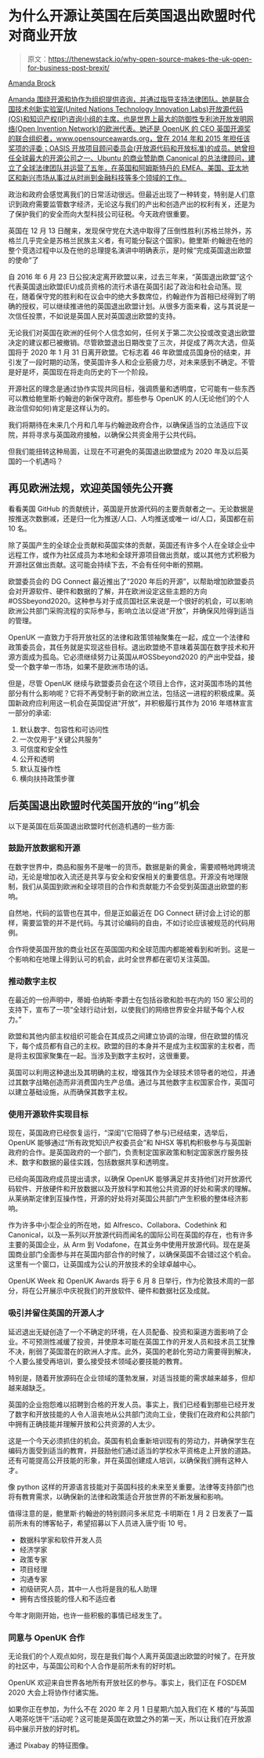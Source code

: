 # 为什么开源让英国在后英国退出欧盟时代对商业开放

> 原文：<https://thenewstack.io/why-open-source-makes-the-uk-open-for-business-post-brexit/>

[](https://openuk.uk)

[Amanda Brock](https://openuk.uk)

[Amanda 围绕开源和协作为组织提供咨询，并通过指导支持法律团队。她是联合国技术创新实验室(United Nations Technology Innovation Labs)开放源代码(OS)和知识产权(IP)咨询小组的主席，也是世界上最大的防御性专利池开放发明网络(Open Invention Network)的欧洲代表。她还是 OpenUK 的 CEO 英国开源奖的联合组织者，www.opensourceawards.org，曾在 2014 年和 2015 年担任该奖项的评委；OASIS 开放项目顾问委员会(开放源代码和开放标准)的成员。她曾担任全球最大的开源公司之一、Ubuntu 的商业赞助商 Canonical 的总法律顾问，建立了全球法律团队并运营了五年，在英国和阿姆斯特丹的 EMEA、美国、亚太地区和新兴市场从事过从时尚到金融科技等多个领域的工作。](https://openuk.uk)

[](https://openuk.uk)[](https://openuk.uk)

政治和政府会感觉离我们的日常活动很远。但最近出现了一种转变，特别是人们意识到政府需要监管数字经济，无论这与我们的产出和创造产出的权利有关，还是为了保护我们的安全而向大型科技公司征税。今天政府很重要。

英国在 12 月 13 日醒来，发现保守党在大选中取得了压倒性胜利(苏格兰除外，苏格兰几乎完全是苏格兰民族主义者，有可能分裂这个国家)。鲍里斯·约翰逊在他的整个竞选过程中以及在他的总理提名演讲中明确表示，是时候“完成英国退出欧盟的使命”了

自 2016 年 6 月 23 日公投决定离开欧盟以来，过去三年来，“英国退出欧盟”这个代表英国退出欧盟(EU)成员资格的流行术语在英国引起了政治和社会动荡。现在，随着保守党的胜利和在议会中的绝大多数席位，约翰逊作为首相已经得到了明确的授权，可以继续推进他的英国退出欧盟计划。从很多方面来看，这与其说是一次信任投票，不如说是英国人民对英国退出欧盟的支持。

无论我们对英国在欧洲的任何个人信念如何，任何关于第二次公投或改变退出欧盟决定的建议都已被撤销。尽管欧盟退出日期改变了三次，并促成了两次大选，但英国将于 2020 年 1 月 31 日离开欧盟。它标志着 46 年欧盟成员国身份的结束，并引发了一段时期的动荡，使英国许多人和企业筋疲力尽，对未来感到不确定。不管是好是坏，英国现在将走向历史的下一个阶段。

开源社区的理念是通过协作实现共同目标，强调质量和透明度，它可能有一些东西可以教给鲍里斯·约翰逊的新保守政府。那些参与 OpenUK 的人(无论他们的个人政治信仰如何)肯定是这样认为的。

我们将期待在未来几个月和几年与约翰逊政府合作，以确保适当的立法适应下议院，并将寻求与英国政府接触，以确保公共资金用于公共代码。

但我们能扭转这种局面，让现在不可避免的英国退出欧盟成为 2020 年及以后英国的一个机遇吗？

## 再见欧洲法规，欢迎英国领先公开赛

看看美国 GitHub 的贡献统计，英国是开放源代码的主要贡献者之一。无论数据是按推送次数删减，还是归一化为推送/人口、人均推送或唯一 id/人口，英国都在前 10 名。

除了英国产生的全球企业贡献和英国实体的贡献，英国还有许多个人在全球企业中远程工作，或作为社区成员为本地和全球开源项目做出贡献，或以其他方式积极为开源社区做出贡献。这可能会持续下去，不会有任何中断的预期。

欧盟委员会的 DG Connect 最近推出了“2020 年后的开源”，以帮助增加欧盟委员会对开源软件、硬件和数据的了解，并在欧洲设定这些主题的方向#OSSbeyond2020。这种参与对于成员国社区来说是一个很好的机会，可以影响欧洲公共部门采购流程的实际参与，影响立法以促进“开放”，并确保风险得到适当的管理。

OpenUK 一直致力于将开放社区的法律和政策领袖聚集在一起，成立一个法律和政策委员会，其任务就是实现这些目标。退出欧盟绝不意味着英国在数字技术和开源方面成为孤岛。它必须继续努力让英国从#OSSbeyond2020 的产出中受益，接受一个数字单一市场，如果不是欧洲市场的话。

但是，尽管 OpenUK 继续与欧盟委员会在这个项目上合作，这对英国市场的其他部分有什么影响呢？它将不再受制于新的欧洲立法，包括这一进程的积极成果。英国新政府应利用这一机会在英国促进“开放”，并积极履行其作为 2016 年塔林宣言一部分的承诺:

1.  默认数字、包容性和可访问性
2.  一次仅用于“关键公共服务”
3.  可信度和安全性
4.  公开和透明
5.  默认互操作性
6.  横向扶持政策步骤

## 后英国退出欧盟时代英国开放的“ing”机会

以下是英国在后英国退出欧盟时代创造机遇的一些方面:

### 鼓励开放数据和开源

在数字世界中，商品和服务不是唯一的货币。数据是新的黄金，需要顺畅地跨境流动，无论是增加收入流还是共享与安全和安保相关的重要信息。开源没有地理限制，我们从英国到欧洲和全球项目的合作和贡献能力不会受到英国退出欧盟的影响。

自然地，代码的监管也在其中，但是正如最近在 DG Connect 研讨会上讨论的那样，需要监管的并不是代码。与其讨论编码的自由，不如讨论应该被规范的代码用例。

合作将使英国开放的商业社区在英国国内和全球范围内都能被看到和听到。这是一个影响和在地理上得到认可的机会，此时全世界都在密切关注英国。

### 推动数字主权

在最近的一份声明中，蒂姆·伯纳斯·李爵士在包括谷歌和脸书在内的 150 家公司的支持下，宣布了一项“全球行动计划，以使我们的网络世界安全并赋予每个人权力。”

欧盟和其他内部主权组织可能会在其成员之间建立协调的治理，但在欧盟的情况下，每个成员都有自己的主权。欧盟的目的本身并不是成为主权国家的主权者，而是将主权国家聚集在一起。当涉及到数字主权时，这很重要。

英国可以利用这种退出及其明确的主权，增强其作为全球技术领导者的地位，并通过其数字战略创造而非消费国内生产总值。通过与其他数字主权国家合作，英国可以建立基础设施，从而确保其数字主权。

### 使用开源软件实现目标

现在，英国政府已经恢复运行，“深闺”(它阻碍了参与)已经结束，选举后，OpenUK 能够通过“所有政党知识产权委员会”和 NHSX 等机构积极参与与英国新政府的合作。是英国政府的一个部门，负责制定国家政策和制定国家医疗服务技术、数字和数据的最佳实践，包括数据共享和透明度。

已经向英国政府成员提出请求，以确保 OpenUK 能够满足并支持他们对开放源代码软件、开放硬件和开放数据以及开放科学和其他公共资源的好处和需求的理解。从莱纳斯定律到互操作性，开源的好处将对英国公共部门产生积极的整体经济影响。

作为许多中小型企业的所在地，如 Alfresco、Collabora、Codethink 和 Canonical，以及一系列以开放源代码而闻名的国际公司在英国的存在，也有许多主要的英国企业，从 Arm 到 Vodafone，在其业务中使用开放源代码。现在是英国商业部门全面参与并在英国内部合作的时候了，以确保英国不会错过这个机会。这里有一个窗口，让英国成为公认的开放技术的全球卓越中心。

OpenUK Week 和 OpenUK Awards 将于 6 月 8 日举行，作为伦敦技术周的一部分，将在公开展示中庆祝我们的开放软件、硬件和数据社区及成就。

### 吸引并留住英国的开源人才

延迟退出无疑创造了一个不确定的环境，在人员配备、投资和渠道方面影响了企业。不可预测性减缓了投资，并使原本可能在英国工作的开发人员和技术员工犹豫不决，削弱了英国潜在的欧洲人才库。此外，英国的老龄化劳动力需要得到解决，个人要么接受再培训，要么接受技术领域必要技能的教育。

特别是，随着开放源码在企业领域的蓬勃发展，对适当技能的需求越来越多，但却越来越缺乏。

英国的企业抱怨难以招聘到合格的开发人员。事实上，我们已经看到那些已经开发了数字和开放技能的人令人沮丧地从公共部门流向工业，使我们在政府和公共部门中拥有正确技能并理解开放和公共资源的人太少。

这是一个今天必须抓住的机会。英国有机会重新培训现有的劳动力，并确保学生在编码方面受到适当的教育，并鼓励他们通过适当的学校水平资格走上开放的道路。还有可能提高公开技能的形象，并在英国创建成人培训，以确保我们拥有这种人才。

像 python 这样的开源语言技能对于英国科技的未来至关重要。法律等支持部门也将有教育需求，以确保新的法律和政策适合开放世界的不断发展和影响。

值得注意的是，鲍里斯·约翰逊的特别顾问多米尼克·卡明斯在 1 月 2 日发表了一篇前所未有的博客帖子，希望招募以下人员进入唐宁街 10 号。

*   数据科学家和软件开发人员
*   经济学家
*   政策专家
*   项目经理
*   沟通专家
*   初级研究人员，其中一人也将是我的私人助理
*   拥有古怪技能的怪人和不适应者

今年才刚刚开始，也许一些积极的事情已经发生了。

### 同意与 OpenUK 合作

无论我们的个人观点如何，现在是我们每个人离开英国退出欧盟的时候了。在开放的社区中，与英国公司和个人合作是前所未有的好时机。

OpenUK 欢迎来自世界各地所有开放社区的参与。事实上，我们正在 FOSDEM 2020 大会上将协作付诸实施。

如果你正在参加，为什么不在 2020 年 2 月 1 日星期六加入我们在 K 楼的“与英国人喝茶吃饼干”活动呢？这可能是英国在欧盟之外的第一天，所以让我们在开放源码中展示开放的好时机。

通过 Pixabay 的特征图像。

<svg xmlns:xlink="http://www.w3.org/1999/xlink" viewBox="0 0 68 31" version="1.1"><title>Group</title> <desc>Created with Sketch.</desc></svg>